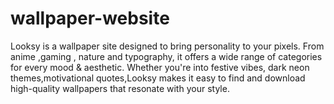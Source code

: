 # wallpaper-website
Looksy is a wallpaper site designed to bring personality to your pixels. From anime ,gaming , nature and typography, it offers a wide range of categories for every mood &amp; aesthetic. Whether you're into festive vibes, dark neon themes,motivational quotes,Looksy makes it easy to find and download high-quality wallpapers that resonate with your style.

